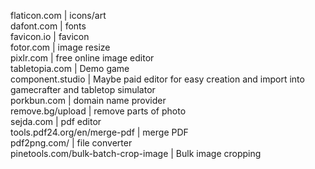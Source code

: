 flaticon.com         | icons/art <br />
dafont.com           | fonts <br />
favicon.io           | favicon <br />
fotor.com            | image resize <br />
pixlr.com            | free online image editor <br />
tabletopia.com       | Demo game <br />
component.studio     | Maybe paid editor for easy creation and import into gamecrafter and tabletop simulator <br />
porkbun.com          | domain name provider <br />
remove.bg/upload     | remove parts of photo <br />
sejda.com            | pdf editor <br />
tools.pdf24.org/en/merge-pdf | merge PDF <br />
pdf2png.com/ | file converter  <br />
pinetools.com/bulk-batch-crop-image | Bulk image cropping  <br />
